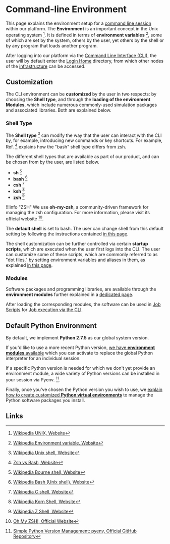 # Command-line Environment

This page explains the environment setup for a [command line session](overview.md) within our platform. The **Environment** is an important concept in the Unix operating system [^1]. It is defined in terms of **environment variables** [^2], some of which are set by the system, others by the user, yet others by the shell or by any program that loads another program.

After logging into our platform via the [Command Line Interface (CLI)](overview.md), the user will by default enter the [Login Home](../infrastructure/login/directories.md) directory, from which other nodes of the [infrastructure](../infrastructure/overview.md) can be accessed.

## Customization

The CLI environment can be **customized** by the user in two respects: by choosing the **Shell type**, and through the **loading of the environment Modules**, which include numerous commonly-used simulation packages and associated libraries. Both are explained below.

### Shell Type

The **Shell type** [^3] can modify the way that the user can interact with the CLI by, for example, introducing new commands or key shortcuts. For example, Ref. [^4] explains how the "bash" shell type differs from zsh. 

The different shell types that are available as part of our product, and can be chosen from by the user, are listed below.

- **sh** [^5]
- **bash** [^6]
- **csh** [^7]
- **ksh** [^8]
- **zsh** [^9]

!!!info "ZSH"
    We use **oh-my-zsh**, a community-driven framework for managing the zsh configuration. For more information, please visit its official website [^10].

The **default shell** is set to bash. The user can change shell from this default setting by following the instructions contained [in this page](actions/customize.md).

The shell customization can be further controlled via certain **startup scripts**, which are executed when the user first logs into the CLI. The user can customize some of these scripts, which are commonly referred to as "dot files," by setting environment variables and aliases in them, as explained [in this page](actions/customize.md).

### Modules

Software packages and programming libraries, are available through the **environment modules** further explained in a [dedicated page](modules.md).

After loading the corresponding modules, the software can be used in [Job Scripts](../jobs-cli/batch-scripts/overview.md) for [Job execution via the CLI](../jobs-cli/overview.md). 

## Default Python Environment

By default, we implement **Python 2.7.5** as our global system version. 

If you'd like to use a more recent Python version, [we have **environment modules** available](modules.md) which you can activate to replace the global Python interpreter for an individual session.

If a specific Python version is needed for which we don't yet provide an environment module, a wide variety of Python versions can be installed in your session via Pyenv. [^11].

Finally, once you've chosen the Python version you wish to use, we [explain how to create customized **Python virtual environments**](actions/create-python-env.md) to manage the Python software packages you install.

## Links

[^1]: [Wikipedia UNIX, Website](https://en.wikipedia.org/wiki/Unix)

[^2]: [Wikipedia Environment variable, Website](https://en.wikipedia.org/wiki/Environment_variable)

[^3]: [Wikipedia Unix shell, Website](https://en.wikipedia.org/wiki/Unix_shell)

[^4]: [Zsh vs Bash, Website](https://stackabuse.com/zsh-vs-bash/)

[^5]: [Wikipedia Bourne shell, Website](https://en.wikipedia.org/wiki/Bourne_shell)

[^6]: [Wikipedia Bash (Unix shell), Website](https://en.wikipedia.org/wiki/Bash_(Unix_shell))

[^7]: [Wikipedia C shell, Website](https://en.wikipedia.org/wiki/C_shell)

[^8]: [Wikipedia Korn Shell, Website](https://en.wikipedia.org/wiki/KornShell)

[^9]: [Wikipedia Z Shell, Website](https://en.wikipedia.org/wiki/Z_shell)

[^10]: [Oh My ZSH!, Official Website](https://ohmyz.sh/)

[^11]: [Simple Python Version Management: pyenv, Official GitHub Repository](https://github.com/pyenv/pyenv#simple-python-version-management-pyenv)
